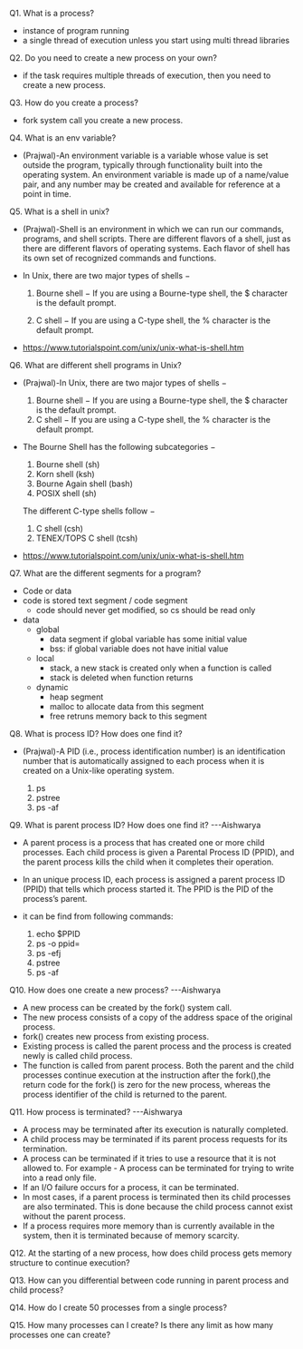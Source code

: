 Q1. What is a process?
- instance of program running
- a single thread of execution unless you start using multi thread libraries

Q2. Do you need to create a new process on your own?
- if the task requires multiple threads of execution, then you need to create
  a new process.

Q3. How do you create a process?
- fork system call you create a new process.

Q4. What is an env variable?
-   (Prajwal)-An environment variable is a variable whose value is set outside the program,
    typically through functionality built into the operating system.
    An environment variable is made up of a name/value pair, and any number may
    be created and available for reference at a point in time.

Q5. What is a shell in unix?
-   (Prajwal)-Shell is an environment in which we can run our commands, programs, and
    shell scripts. There are different flavors of a shell, just as there are
    different flavors of operating systems. Each flavor of shell has its own
    set of recognized commands and functions.
-   In Unix, there are two major types of shells −
    1. Bourne shell − If you are using a Bourne-type shell, the $ character is the default prompt.

    2. C shell − If you are using a C-type shell, the % character is the default prompt.

-   https://www.tutorialspoint.com/unix/unix-what-is-shell.htm

Q6. What are different shell programs in Unix?
-   (Prajwal)-In Unix, there are two major types of shells −
    1. Bourne shell − If you are using a Bourne-type shell, the $ character is the default prompt.
    2. C shell − If you are using a C-type shell, the % character is the default prompt.

-   The Bourne Shell has the following subcategories −

    1. Bourne shell (sh)
    2. Korn shell (ksh)
    3. Bourne Again shell (bash)
    4. POSIX shell (sh)

    The different C-type shells follow −

    1. C shell (csh)
    2. TENEX/TOPS C shell (tcsh)
-   https://www.tutorialspoint.com/unix/unix-what-is-shell.htm


Q7. What are the different segments for a program?
 - Code or data
 - code is stored text segment / code segment
    - code should never get modified, so cs should be read only
 - data
    - global
        - data segment if global variable has some initial value
        - bss: if global variable does not have initial value
    - local
        - stack, a new stack is created only when a function is called
        - stack is deleted when function returns
    - dynamic
        - heap segment
        - malloc to allocate data from this segment
        - free retruns memory back to this segment

Q8. What is process ID? How does one find it?
-   (Prajwal)-A PID (i.e., process identification number) is an identification number that
    is automatically assigned to each process when it is created on a Unix-like operating system.

    1. ps
    2. pstree
    3. ps -af

Q9. What is parent process ID? How does one find it?
---Aishwarya
   - A parent process is a process that has created one or more child processes. Each child process is
     given a Parental Process ID (PPID), and the parent process kills the child when it completes their operation.
   - In an unique process ID, each process is assigned a parent process ID (PPID) that tells which process started it.
     The PPID is the PID of the process’s parent.

   - it can be find from following commands:
      1. echo $PPID
      2. ps -o ppid=
      3. ps -efj
      4. pstree
      5. ps -af

Q10. How does one create a new process?
---Aishwarya
   - A new process can be created by the fork() system call.
   - The new process consists of a copy of the address space of the original process.
   - fork() creates new process from existing process.
   - Existing process is called the parent process and the process is created newly is called child process.
   - The function is called from parent process. Both the parent and the child processes continue
     execution at the instruction after the fork(),the return code for the fork() is zero for the new process,
     whereas the process identifier of the child is returned to the parent.

Q11. How process is terminated?
---Aishwarya
   - A process may be terminated after its execution is naturally completed.
   - A child process may be terminated if its parent process requests for its termination.
   - A process can be terminated if it tries to use a resource that it is not allowed to.
     For example - A process can be terminated for trying to write into a read only file.
   - If an I/O failure occurs for a process, it can be terminated.
   - In most cases, if a parent process is terminated then its child processes are also terminated.
     This is done because the child process cannot exist without the parent process.
   - If a process requires more memory than is currently available in the system,
     then it is terminated because of memory scarcity.

Q12. At the starting of a new process, how does child process gets memory structure to continue execution?

Q13. How can you differential between code running in parent process and child process?

Q14. How do I create 50 processes from a single process?

Q15. How many processes can I create? Is there any limit as how many processes one can create?
